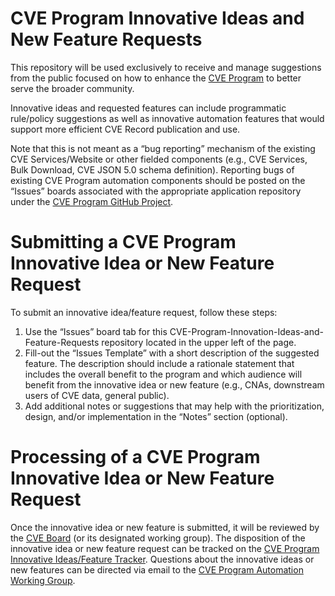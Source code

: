 # CVE Program Innovative Ideas and New Feature Requests
This repository will be used exclusively to receive and manage suggestions from the public focused on how to enhance the [CVE Program](https://www.cve.org/) to better serve the broader community.  

Innovative ideas and requested features can include programmatic rule/policy suggestions as well as innovative automation features that would support more efficient CVE Record publication and use.

Note that this is not meant as a “bug reporting” mechanism of the existing CVE Services/Website or other fielded components (e.g., CVE Services, Bulk Download, CVE JSON 5.0 schema definition). Reporting bugs of existing CVE Program automation components should be posted on the “Issues” boards associated with the appropriate application repository under the [CVE Program GitHub Project](https://github.com/CVEProject).

# Submitting a CVE Program Innovative Idea or New Feature Request
To submit an innovative idea/feature request, follow these steps:   
   
1. Use the “Issues” board tab for this CVE-Program-Innovation-Ideas-and-Feature-Requests repository located in the upper left of the page.  
2. Fill-out the “Issues Template” with a short description of the suggested feature. The description should include a rationale statement that includes the overall benefit to the program and which audience will benefit from the innovative idea or new feature (e.g., CNAs, downstream users of CVE data, general public).     
3. Add additional notes or suggestions that may help with the prioritization, design, and/or implementation in the “Notes” section (optional).  

# Processing of a CVE Program Innovative Idea or New Feature Request
Once the innovative idea or new feature is submitted, it will be reviewed by the [CVE Board](https://www.cve.org/ProgramOrganization/Board) (or its designated working group). The disposition of the innovative idea or new feature request can be tracked on the [CVE Program Innovative Ideas/Feature Tracker](https://github.com/orgs/CVEProject/projects/14/views/1). Questions about the innovative ideas or new features can be directed via email to the [CVE Program Automation Working Group](mailto:AWG@cve-cwe-programs.groups.io).
